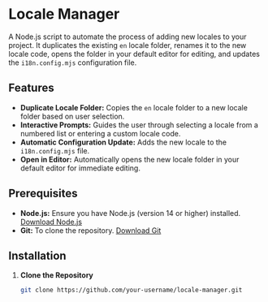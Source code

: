 # Locale Manager

A Node.js script to automate the process of adding new locales to your project. It duplicates the existing `en` locale folder, renames it to the new locale code, opens the folder in your default editor for editing, and updates the `i18n.config.mjs` configuration file.

## Features

- **Duplicate Locale Folder:** Copies the `en` locale folder to a new locale folder based on user selection.
- **Interactive Prompts:** Guides the user through selecting a locale from a numbered list or entering a custom locale code.
- **Automatic Configuration Update:** Adds the new locale to the `i18n.config.mjs` file.
- **Open in Editor:** Automatically opens the new locale folder in your default editor for immediate editing.

## Prerequisites

- **Node.js:** Ensure you have Node.js (version 14 or higher) installed. [Download Node.js](https://nodejs.org/)
- **Git:** To clone the repository. [Download Git](https://git-scm.com/downloads)

## Installation

1. **Clone the Repository**

   ```bash
   git clone https://github.com/your-username/locale-manager.git
